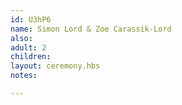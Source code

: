 ```yaml
---
id: U3hP6
name: Simon Lord & Zoe Carassik-Lord
also:
adult: 2
children:
layout: ceremony.hbs
notes:

---
```

